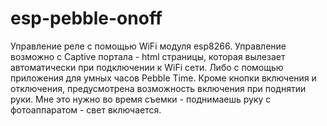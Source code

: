 # esp-pebble-onoff
Управление реле с помощью WiFi модуля esp8266. 
Управление возможно с Captive портала - html страницы, которая вылезает автоматически при подключении к WiFi сети.
Либо с помощью приложения для умных часов Pebble Time. Кроме кнопки включения и отключения, предусмотрена возможность включения при поднятии руки. Мне это нужно во время съемки - поднимаешь руку с фотоаппаратом - свет включается.
